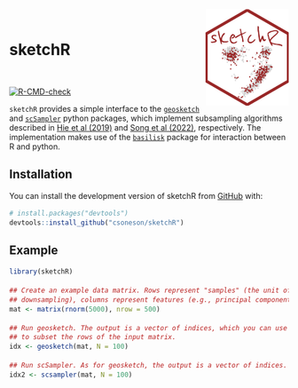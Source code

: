 <img src="man/figures/sketchR.png" align="right" alt="sketchR" width="150"/>

<br>

# sketchR

<br>


<!-- badges: start -->
[![R-CMD-check](https://github.com/csoneson/sketchR/workflows/R-CMD-check/badge.svg)](https://github.com/csoneson/sketchR/actions)
<!-- badges: end -->

`sketchR` provides a simple interface to the [`geosketch`](https://github.com/brianhie/geosketch) and 
[`scSampler`](https://github.com/SONGDONGYUAN1994/scsampler)
python packages, which implement subsampling algorithms described in 
[Hie et al (2019)](https://www.cell.com/cell-systems/fulltext/S2405-4712(19)30152-8) 
and [Song et al (2022)](https://www.biorxiv.org/content/10.1101/2022.01.15.476407v1),
respectively. The implementation makes use of the
[`basilisk`](https://bioconductor.org/packages/basilisk/) 
package for interaction between R and python.

## Installation

You can install the development version of sketchR from 
[GitHub](https://github.com/) with:

``` r
# install.packages("devtools")
devtools::install_github("csoneson/sketchR")
```

## Example

``` r
library(sketchR)

## Create an example data matrix. Rows represent "samples" (the unit of 
## downsampling), columns represent features (e.g., principal components).
mat <- matrix(rnorm(5000), nrow = 500)

## Run geosketch. The output is a vector of indices, which you can use 
## to subset the rows of the input matrix.
idx <- geosketch(mat, N = 100)

## Run scSampler. As for geosketch, the output is a vector of indices.
idx2 <- scsampler(mat, N = 100)
```

